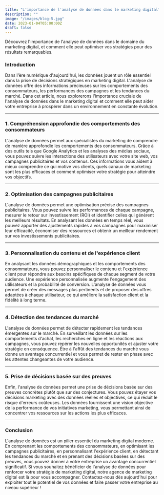 ```yaml
---
title: "L'importance de l'analyse de données dans le marketing digital"
description: ""
image: "/images/blog-5.jpg"
date: 2023-01-04T05:00:00Z
draft: false
---
```


Découvrez l'importance de l'analyse de données dans le domaine du marketing digital, et comment elle peut optimiser vos stratégies pour des résultats remarquables.

### Introduction

Dans l'ère numérique d'aujourd'hui, les données jouent un rôle essentiel dans la prise de décisions stratégiques en marketing digital. L'analyse de données offre des informations précieuses sur les comportements des consommateurs, les performances des campagnes et les tendances du marché. Dans cet article, nous explorerons l'importance cruciale de l'analyse de données dans le marketing digital et comment elle peut aider votre entreprise à prospérer dans un environnement en constante évolution.

---

### 1. Compréhension approfondie des comportements des consommateurs

L'analyse de données permet aux spécialistes du marketing de comprendre de manière approfondie les comportements des consommateurs. Grâce à des outils tels que Google Analytics et les analyses des médias sociaux, vous pouvez suivre les interactions des utilisateurs avec votre site web, vos campagnes publicitaires et vos contenus. Ces informations vous aident à mieux comprendre ce qui motive vos clients, quels canaux de marketing sont les plus efficaces et comment optimiser votre stratégie pour atteindre vos objectifs.

---

### 2. Optimisation des campagnes publicitaires

L'analyse de données permet une optimisation précise des campagnes publicitaires. Vous pouvez suivre les performances de chaque campagne, mesurer le retour sur investissement (ROI) et identifier celles qui génèrent les meilleurs résultats. En analysant les données en temps réel, vous pouvez apporter des ajustements rapides à vos campagnes pour maximiser leur efficacité, économiser des ressources et obtenir un meilleur rendement sur vos investissements publicitaires.

---

### 3. Personnalisation du contenu et de l'expérience client

En analysant les données démographiques et les comportements des consommateurs, vous pouvez personnaliser le contenu et l'expérience client pour répondre aux besoins spécifiques de chaque segment de votre audience. Une expérience personnalisée augmente l'engagement des utilisateurs et la probabilité de conversion. L'analyse de données vous permet de créer des messages plus pertinents et de proposer des offres adaptées à chaque utilisateur, ce qui améliore la satisfaction client et la fidélité à long terme.

---

### 4. Détection des tendances du marché

L'analyse de données permet de détecter rapidement les tendances émergentes sur le marché. En surveillant les données sur les comportements d'achat, les recherches en ligne et les réactions aux campagnes, vous pouvez repérer les nouvelles opportunités et ajuster votre stratégie en conséquence. Être à l'affût des tendances du marché vous donne un avantage concurrentiel et vous permet de rester en phase avec les attentes changeantes de votre audience.

---

### 5. Prise de décisions basée sur des preuves

Enfin, l'analyse de données permet une prise de décisions basée sur des preuves concrètes plutôt que sur des conjectures. Vous pouvez étayer vos décisions marketing avec des données réelles et objectives, ce qui réduit le risque d'erreurs coûteuses. Les données fournissent une vision objective de la performance de vos initiatives marketing, vous permettant ainsi de concentrer vos ressources sur les actions les plus efficaces.

---

### Conclusion

L'analyse de données est un pilier essentiel du marketing digital moderne. En comprenant les comportements des consommateurs, en optimisant les campagnes publicitaires, en personnalisant l'expérience client, en détectant les tendances du marché et en prenant des décisions basées sur des preuves, vous pouvez donner à votre entreprise un avantage concurrentiel significatif. Si vous souhaitez bénéficier de l'analyse de données pour renforcer votre stratégie de marketing digital, notre agence de marketing digital est là pour vous accompagner. Contactez-nous dès aujourd'hui pour exploiter tout le potentiel de vos données et faire passer votre entreprise au niveau supérieur !

